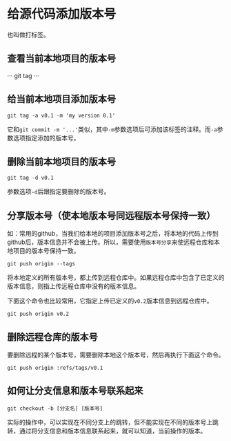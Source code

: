 # 给源代码添加版本号

也叫做打标签。

## 查看当前本地项目的版本号

···
git tag
···

## 给当前本地项目添加版本号

```
git tag -a v0.1 -m 'my version 0.1'
```

它和`git commit -m '...'`类似，其中`-m`参数选项后可添加该标签的注释。而`-a`参数选项指定添加的版本号。

## 删除当前本地项目的版本号

```
git tag -d v0.1
```

参数选项`-d`后跟指定要删除的版本号。

## 分享版本号（使本地版本号同远程版本号保持一致）

如：常用的github，当我们给本地的项目添加版本号之后，将本地的代码上传到github后，版本信息并不会被上传。所以，需要使用`版本号分享`来使远程仓库和本地项目的版本号保持一致。

```
git push origin --tags
```

将本地定义的所有版本号，都上传到远程仓库中。如果远程仓库中包含了已定义的版本信息，则指上传远程仓库中没有的版本信息。

下面这个命令也比较常用，它指定上传已定义的`v0.2`版本信息到远程仓库中。

```
git push origin v0.2
```

## 删除远程仓库的版本号

要删除远程的某个版本号，需要删除本地这个版本号，然后再执行下面这个命令。

```
git push origin :refs/tags/v0.1
```

## 如何让分支信息和版本号联系起来

```
git checkout -b [分支名] [版本号]
```

实际的操作中，可以实现在不同分支上的跳转，但不能实现在不同的版本号上跳转，通过将分支信息和版本信息联系起来，就可以知道，当前操作的版本。